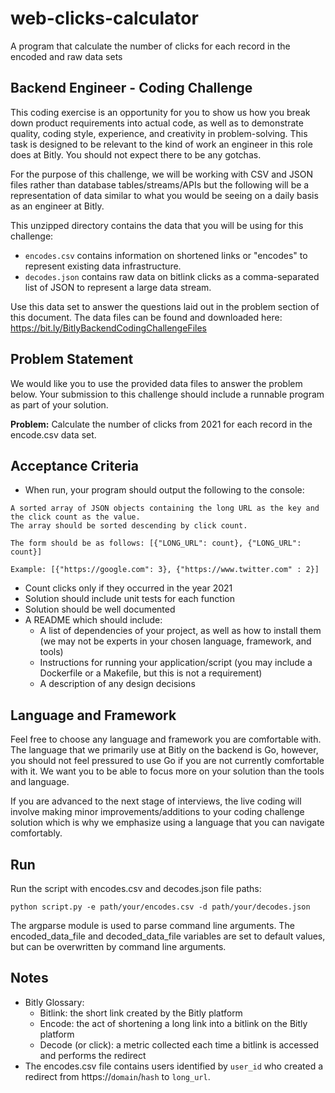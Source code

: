 # web-clicks-calculator
A program that calculate the number of clicks for each record in the encoded and raw data sets

## Backend Engineer - Coding Challenge

This coding exercise is an opportunity for you to show us how you break down product requirements into actual code, as well as to demonstrate quality, coding style, experience, and creativity in problem-solving. This task is designed to be relevant to the kind of work an engineer in this role does at Bitly. You should not expect there to be any gotchas.

For the purpose of this challenge, we will be working with CSV and JSON files rather than database tables/streams/APIs but the following will be a representation of data similar to what you would be seeing on a daily basis as an engineer at Bitly.

This unzipped directory contains the data that you will be using for this challenge:
* `encodes.csv` contains information on shortened links or "encodes" to represent existing data infrastructure.
* `decodes.json` contains raw data on bitlink clicks as a comma-separated list of JSON to represent a large data stream.

Use this data set to answer the questions laid out in the problem section of this document.
The data files can be found and downloaded here: https://bit.ly/BitlyBackendCodingChallengeFiles 

## Problem Statement

We would like you to use the provided data files to answer the problem below. Your submission to this challenge should include a runnable program as part of your solution.

**Problem:** Calculate the number of clicks from 2021 for each record in the encode.csv data set.

## Acceptance Criteria

* When run, your program should output the following to the console:
```
A sorted array of JSON objects containing the long URL as the key and the click count as the value. 
The array should be sorted descending by click count.

The form should be as follows: [{"LONG_URL": count}, {"LONG_URL": count}]

Example: [{"https://google.com": 3}, {"https://www.twitter.com" : 2}]
```
* Count clicks only if they occurred in the year 2021
* Solution should include unit tests for each function 
* Solution should be well documented 
* A README which should include:
  - A list of dependencies of your project, as well as how to install them (we may not be experts in your chosen language, framework, and tools)
  - Instructions for running your application/script (you may include a Dockerfile or a Makefile, but this is not a requirement)
  - A description of any design decisions 

## Language and Framework

Feel free to choose any language and framework you are comfortable with. The language that we primarily use at Bitly on the backend is Go, however, you should not feel pressured to use Go if you are not currently comfortable with it. We want you to be able to focus more on your solution than the tools and language.

If you are advanced to the next stage of interviews, the live coding will involve making minor improvements/additions to your coding challenge solution which is why we emphasize using a language that you can navigate comfortably. 

## Run 
Run the script with encodes.csv and decodes.json file paths:
```
python script.py -e path/your/encodes.csv -d path/your/decodes.json
```
The argparse module is used to parse command line arguments. The encoded_data_file and decoded_data_file variables are set to default values, but can be overwritten by command line arguments.


## Notes

* Bitly Glossary:
  * Bitlink: the short link created by the Bitly platform
  * Encode: the act of shortening a long link into a bitlink on the Bitly platform
  * Decode (or click): a metric collected each time a bitlink is accessed and performs the redirect
* The encodes.csv file contains users identified by `user_id` who created a redirect from https://`domain`/`hash` to `long_url`.
